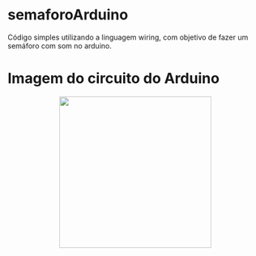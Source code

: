 # semaforoArduino
Código simples utilizando a linguagem wiring, com objetivo de fazer um semáforo com som no arduino.

<h1>Imagem do circuito do Arduino </h1>

<div align=center>
<img src="https://user-images.githubusercontent.com/87538302/185768651-adf794c1-7b85-46df-9b37-bbc24f69156f.jpeg" width=300px> 
</div>
